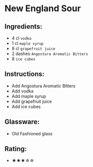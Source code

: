 # New England Sour

## Ingredients:
- 4 cl `vodka`
- 1 cl `maple syrup`
- 8 cl `grapefruit juice`
- 2 dashes `Angostura Aromatic Bitters`
- 8 `ice cubes`

## Instructions:
- Add Angostura Aromatic Bitters
- Add vodka
- Add maple syrup
- Add grapefruit juice
- Add ice cubes

## Glassware:
- Old Fashioned glass

## Rating:
- ★★★☆☆